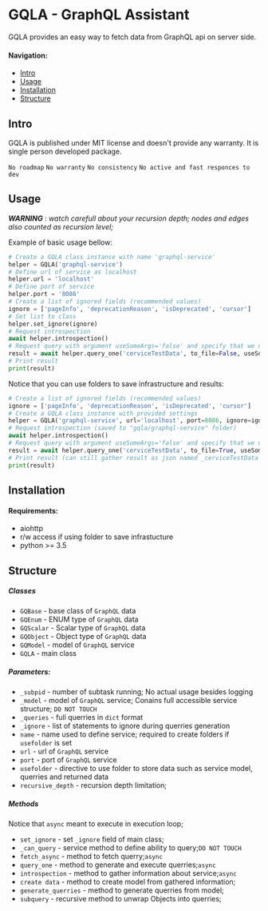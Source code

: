 # GQLA - GraphQL Assistant

GQLA provides an easy way to fetch data from GraphQL api on server side.

#### Navigation:
- [Intro](#Intro)
- [Usage](#Usage)
- [Installation](#Installation)
- [Structure](#Structure)

## Intro
GQLA is published under MIT license and doesn't provide any warranty. It is single person developed package.

`No roadmap`
`No warranty`
`No consistency`
`No active and fast responces to dev`

## Usage
___WARNING___ : _watch carefull about your recursion depth; nodes and edges also counted as recursion level;_

Example of basic usage bellow:
```python
# Create a GQLA class instance with name 'graphql-service'
helper = GQLA('graphql-service')  
# Define url of service as localhost
helper.url = 'localhost'  
# Define port of service 
helper.port = '8086'  
# Create a list of ignored fields (recommended values)
ignore = ['pageInfo', 'deprecationReason', 'isDeprecated', 'cursor']  
# Set list to class
helper.set_ignore(ignore)
# Request introspection
await helper.introspection()
# Request query with argument useSomeArgs='false' and specify that we don't use folder to save result
result = await helper.query_one('cerviceTestData', to_file=False, useSomeArgs='false')
# Print result
print(result)
```

Notice that you can use folders to save infrastructure and results:
```python
# Create a list of ignored fields (recommended values)
ignore = ['pageInfo', 'deprecationReason', 'isDeprecated', 'cursor']  
# Create a GQLA class instance with provided settings
helper = GQLA('graphql-service', url='localhost', port=8086, ignore=ignore, usefolder=True)  
# Request introspection (saved to "gqla/graphql-service" folder)
await helper.introspection()
# Request query with argument useSomeArgs='false' and specify that we use folder to save result
result = await helper.query_one('cerviceTestData', to_file=True, useSomeArgs='false')
# Print result (can still gather result as json named _cerviceTestData from "gqla/graphql-service" folder)
print(result)
```

## Installation
#### Requirements:
- aiohttp
- r/w access if using folder to save infrastucture
- python >= 3.5 

## Structure
##### Classes
- `GQBase` - base class of `GraphQL` data
- `GQEnum` - ENUM type of `GraphQL` data
- `GQScalar` - Scalar type of `GraphQL` data
- `GQObject` - Object type of `GraphQL` data
- `GQModel` - model of `GraphQL` service
- `GQLA` - main class
##### Parameters:
- `_subpid` - number of subtask running; No actual usage besides logging
- `_model` - model of `GraphQL` service; Conains full accessible service structure; `DO NOT TOUCH`
- `_queries` - full querries in `dict` format
- `_ignore` - list of statements to ignore during querries generation
- `name` - name used to define service; required to create folders if `usefolder` is set
- `url` - url of `GraphQL` service
- `port` - port of `GraphQL` service
- `usefolder` - directive to use folder to store data such as service model, querries and returned data
- `recursive_depth` - recursion depth limitation;

##### Methods
Notice that `async` meant to execute in execution loop;
- `set_ignore` - set `_ignore` field of main class;
- `_can_query` - service method to define ability to query;`DO NOT TOUCH`
- `fetch_async` - method to fetch querry;`async`
- `query_one` - method to generate and execute querries;`async`
- `introspection` - method to gather information about service;`async`
- `create data` - method to create model from gathered information;
- `generate_querries` - method to generate querries from model;
- `subquery` - recursive method to unwrap Objects into querries;
